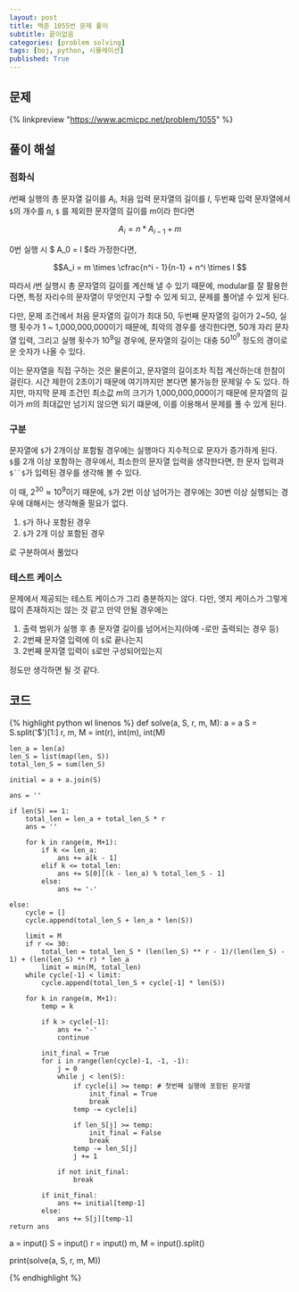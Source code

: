 ```yaml
---
layout: post
title: 백준 1055번 문제 풀이
subtitle: 끝이없음
categories: [problem solving]
tags: [boj, python, 시뮬레이션]
published: True
---
```


## 문제

{% linkpreview "https://www.acmicpc.net/problem/1055" %}

## 풀이 해설

### 점화식

$i$번째 실행의 총 문자열 길이를 $A_i$, 처음 입력 문자열의 길이를 $l$, 두번째 입력 문자열에서 `$`의 개수를 $n$, `$` 를 제외한 문자열의 길이를 $m$이라 한다면

$$A_i = n * A_{i-1} + m $$

0번 실행 시 $ A_0 = l $라 가정한다면,

$$A_i = m \times \cfrac{n^i - 1}{n-1} + n^i \times l $$

따라서 $i$번 실행시 총 문자열의 길이를 계산해 낼 수 있기 때문에, modular를 잘 활용한다면, 특정 자리수의 문자열이 무엇인지 구할 수 있게 되고, 문제를 풀어낼 수 있게 된다.

다만, 문제 조건에서 처음 문자열의 길이가 최대 50, 두번째 문자열의 길이가 2~50, 실행 횟수가 1 ~ 1,000,000,000이기 때문에, 최악의 경우를 생각한다면, 50개 자리 문자열 입력, 그리고 실행 횟수가 $10^{9}$일 경우에, 문자열의 길이는 대충 $50^{10^{9}}$ 정도의 경이로운 숫자가 나올 수 있다.

이는 문자열을 직접 구하는 것은 물론이고, 문자열의 길이조차 직접 계산하는데 한참이 걸린다. 시간 제한이 2초이기 때문에 여기까지만 본다면 불가능한 문제일 수 도 있다. 하지만, 마지막 문제 조건인 최소값 $m$의 크기가 1,000,000,000이기 때문에 문자열의 길이가 $m$의 최대값만 넘기지 않으면 되기 떄문에, 이를 이용해서 문제를 풀 수 있게 된다.

### 구분

문자열에 `$`가 2개이상 포함될 경우에는 실행마다 지수적으로 문자가 증가하게 된다. `$`를 2개 이상 포함하는 경우에서, 최소한의 문자열 입력을 생각한다면, 한 문자 입력과 `$``$`가 입력된 경우를 생각해 볼 수 있다.

이 때, $2^{30} \approx 10^{9}$이기 때문에, `$`가 2번 이상 넘어가는 경우에는 30번 이상 실행되는 경우에 대해서는 생각해줄 필요가 없다.

1. `$`가 하나 포함된 경우
2. `$`가 2개 이상 포함된 경우

로 구분하여서 풀었다

### 테스트 케이스

문제에서 제공되는 테스트 케이스가 그리 충분하지는 않다. 다만, 엣지 케이스가 그렇게 많이 존재하지는 않는 것 같고 만약 안될 경우에는

1. 출력 범위가 실행 후 총 문자열 길이를 넘어서는지(아예 -로만 출력되는 경우 등)
2. 2번째 문자열 입력에 이 `$`로 끝나는지
3. 2번째 문자열 입력이 `$`로만 구성되어있는지

정도만 생각하면 될 것 같다.

## 코드

{% highlight python wl linenos %}
def solve(a, S, r, m, M):
    a = a
    S = S.split('$')[1:]
    r, m, M = int(r), int(m), int(M)

    len_a = len(a)
    len_S = list(map(len, S))
    total_len_S = sum(len_S)

    initial = a + a.join(S)

    ans = ''

    if len(S) == 1:
        total_len = len_a + total_len_S * r
        ans = ''
        
        for k in range(m, M+1):
            if k <= len_a:
                ans += a[k - 1]
            elif k <= total_len:
                ans += S[0][(k - len_a) % total_len_S - 1]
            else:
                ans += '-'

    else:
        cycle = []
        cycle.append(total_len_S + len_a * len(S))

        limit = M
        if r <= 30:
            total_len = total_len_S * (len(len_S) ** r - 1)/(len(len_S) - 1) + (len(len_S) ** r) * len_a
            limit = min(M, total_len)
        while cycle[-1] < limit:
            cycle.append(total_len_S + cycle[-1] * len(S))
        
        for k in range(m, M+1):
            temp = k

            if k > cycle[-1]:
                ans += '-'
                continue

            init_final = True
            for i in range(len(cycle)-1, -1, -1):
                j = 0
                while j < len(S):
                    if cycle[i] >= temp: # 첫번째 실행에 포함된 문자열
                        init_final = True
                        break
                    temp -= cycle[i]

                    if len_S[j] >= temp:
                        init_final = False
                        break
                    temp -= len_S[j]
                    j += 1
                
                if not init_final:
                    break

            if init_final:
                ans += initial[temp-1]
            else:
                ans += S[j][temp-1]
    return ans


a = input()
S = input()
r = input()
m, M = input().split()

print(solve(a, S, r, m, M))

{% endhighlight %}

